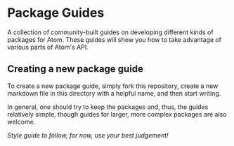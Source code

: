 # Package Guides

A collection of community-built guides on developing different kinds of
packages for Atom. These guides will show you how to take advantage of
various parts of Atom's API.

## Creating a new package guide

To create a new package guide, simply fork this repository, create a new
markdown file in this directory with a helpful name, and then start writing.

In general, one should try to keep the packages and, thus, the guides
relatively simple, though guides for larger, more complex packages are also
welcome.

*Style guide to follow, for now, use your best judgement!*
